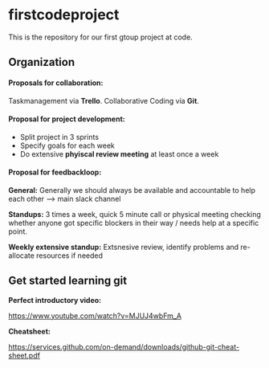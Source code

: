 # firstcodeproject

This is the repository for our first gtoup project at code.

## Organization

#### Proposals for **collaboration**: 

Taskmanagement via **Trello**. 
Collaborative Coding via **Git**.

#### Proposal for project development: 

- Split project in 3 sprints 
- Specify goals for each week
- Do extensive **phyiscal review meeting** at least once a week 


#### Proposal for feedbackloop: 

**General:**
Generally we should always be available and accountable to help each other --> main slack channel 

**Standups:** 
3 times a week, quick 5 minute call or physical meeting checking whether anyone got specific blockers in their way / needs help at a specific point. 

**Weekly extensive standup:**
Extsnesive review, identify problems and re-allocate resources if needed 

## Get started learning git 

**Perfect introductory video:**

https://www.youtube.com/watch?v=MJUJ4wbFm_A


**Cheatsheet:**

https://services.github.com/on-demand/downloads/github-git-cheat-sheet.pdf

